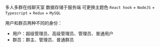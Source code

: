 多人多群在线聊天室
数据存储于服务端
可更换主题色
`React hook` + `NodeJS` + `Typescript` + `Redux` + `MySQL`

用户和群员两种不同的身份：
- 用户：超级管理员、高级管理员、管理员、普通用户
- 群员：群主、管理员、普通群员